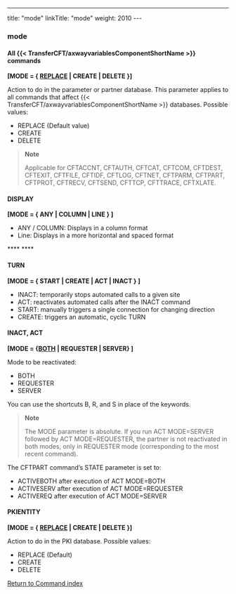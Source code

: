 ---
title: "mode"
linkTitle: "mode"
weight: 2010
---<span id="mode"></span>

### mode

#### All {{< TransferCFT/axwayvariablesComponentShortName  >}} commands  

****[MODE = { <u>REPLACE</u> &#124; CREATE &#124; DELETE }]****

Action to do in the parameter or partner database. This parameter applies
to all commands that affect {{< TransferCFT/axwayvariablesComponentShortName  >}} databases. Possible values:

* REPLACE
    (Default value)
* CREATE
* DELETE

> **Note**
>
> Applicable for CFTACCNT, CFTAUTH, CFTCAT, CFTCOM, CFTDEST, CFTEXIT, CFTFILE, CFTIDF,
> CFTLOG, CFTNET, CFTPARM, CFTPART, CFTPROT, CFTRECV, CFTSEND,
> CFTTCP, CFTTRACE, CFTXLATE.

#### DISPLAY

****[MODE = { ANY &#124; COLUMN &#124; LINE } ]****

* ANY / COLUMN: Displays in a column format
* Line: Displays in a more horizontal and spaced format

**** ****

#### TURN

****[MODE = { START &#124; CREATE &#124; ACT &#124; INACT }
]****

* INACT: temporarily stops automated calls to a given site
* ACT: reactivates automated calls after the INACT command
* START: manually triggers a single connection for changing direction
* CREATE: triggers an automatic, cyclic TURN

#### INACT, ACT

******[MODE =
{<u>BOTH</u> &#124; REQUESTER &#124; SERVER} ]******

Mode to be reactivated:

* BOTH
* REQUESTER
* SERVER

You can use the shortcuts B, R, and S in place of the keywords.

> **Note**
>
> The MODE parameter is absolute. If you run ACT MODE=SERVER followed by
> ACT MODE=REQUESTER, the partner is not reactivated in both modes,
> only in REQUESTER mode (corresponding to the most recent command).

The CFTPART command’s STATE parameter is set to:

* ACTIVEBOTH after
    execution of ACT MODE=BOTH
* ACTIVESERV after
    execution of ACT MODE=REQUESTER
* ACTIVEREQ after
    execution of ACT MODE=SERVER

#### PKIENTITY

****[MODE = { <u>REPLACE</u> &#124; CREATE &#124; DELETE }]****

Action to do in the PKI database. Possible values:

* REPLACE
    (Default)
* CREATE
* DELETE

[Return to Command index](../../)
